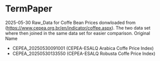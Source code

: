 # TermPaper


2025-05-30
Raw_Data for Coffe Bean Prices donwloaded from (https://www.cepea.org.br/en/indicator/coffee.aspx). The two data set where then joined in the same data set for easier comparison.
Original Name
- CEPEA_20250530091001 (CEPEA-ESALQ Arabica Coffe Price Index)
- CEPEA_20250530133550 (CEPEA-ESALQ Robusta Coffe Price Index)

